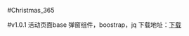 #Christmas_365

#v1.0.1
活动页面base
弹窗组件，boostrap，jq
下载地址：[下载](https://git.oschina.net/zk-/Christmas_365/repository/archive/v1.0.1)